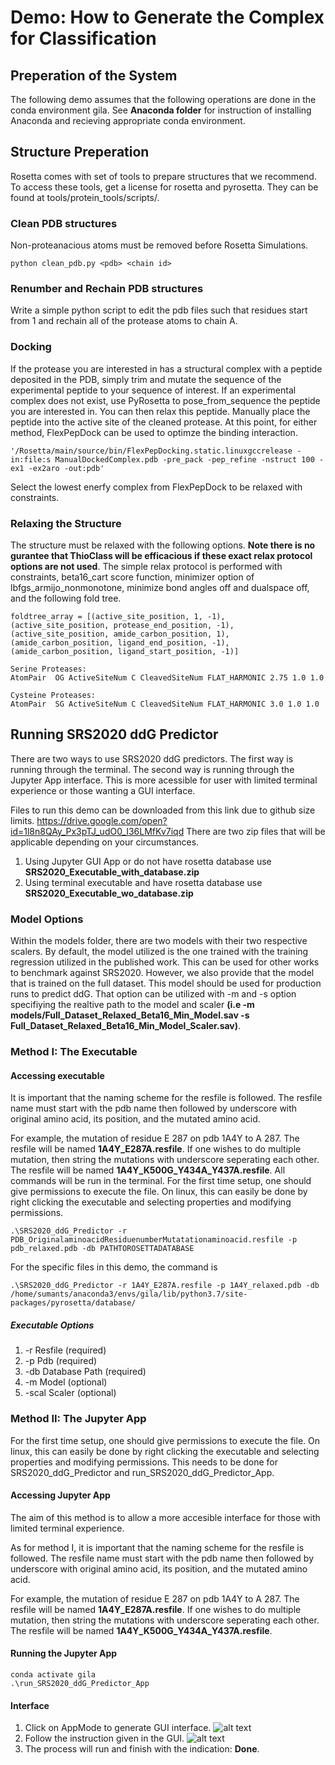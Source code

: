 # Demo: How to Generate the Complex for Classification

## Preperation of the System
The following demo assumes that the following operations are done in the conda environment gila.
See __Anaconda folder__ for instruction of installing Anaconda and recieving appropriate conda environment.

## Structure Preperation
Rosetta comes with set of tools to prepare structures that we recommend. To access these tools, get a license for rosetta and pyrosetta. They can be found at tools/protein_tools/scripts/. 
### Clean PDB structures
Non-proteanacious atoms must be removed before Rosetta Simulations. 
```
python clean_pdb.py <pdb> <chain id>
```
### Renumber and Rechain PDB structures
Write a simple python script to edit the pdb files such that residues start from 1 and rechain all of the protease atoms to chain A.

### Docking
If the protease you are interested in has a structural complex with a peptide deposited in the PDB, simply trim and mutate the sequence of the experimental peptide to your sequence of interest. If an experimental complex does not exist, use PyRosetta to pose_from_sequence the peptide you are interested in. You can then relax this peptide. Manually place the peptide into the active site of the cleaned protease. At this point, for either method, FlexPepDock can be used to optimze the binding interaction.

```
'/Rosetta/main/source/bin/FlexPepDocking.static.linuxgccrelease -in:file:s ManualDockedComplex.pdb -pre_pack -pep_refine -nstruct 100 -ex1 -ex2aro -out:pdb'
```

Select the lowest enerfy complex from FlexPepDock to be relaxed with constraints.

### Relaxing the Structure
The structure must be relaxed with the following options. __Note there is no gurantee that ThioClass will be efficacious if these exact relax protocol options are not used__. The simple relax protocol is performed with constraints, beta16_cart score function, minimizer option of lbfgs_armijo_nonmonotone, minimize bond angles off and dualspace off, and the following fold tree. 

```
foldtree_array = [(active_site_position, 1, -1), 
(active_site_position, protease_end_position, -1), 
(active_site_position, amide_carbon_position, 1),
(amide_carbon_position, ligand_end_position, -1),
(amide_carbon_position, ligand_start_position, -1)]

Serine Proteases:
AtomPair  OG ActiveSiteNum C CleavedSiteNum FLAT_HARMONIC 2.75 1.0 1.0	

Cysteine Proteases:
AtomPair  SG ActiveSiteNum C CleavedSiteNum FLAT_HARMONIC 3.0 1.0 1.0
```

## Running SRS2020 ddG Predictor
There are two ways to use SRS2020 ddG predictors. The first way is running through the terminal. The second way is running through the Jupyter App interface. This is more acessible for user with limited terminal experience or those wanting a GUI interface.

Files to run this demo can be downloaded from this link due to github size limits.
https://drive.google.com/open?id=1l8n8QAy_Px3pTJ_udO0_I36LMfKv7iqd
There are two zip files that will be applicable depending on your circumstances.
1. Using Jupyter GUI App or do not have rosetta database use __SRS2020_Executable_with_database.zip__
2. Using terminal executable and have rosetta database use __SRS2020_Executable_wo_database.zip__
### Model Options
Within the models folder, there are two models with their two respective scalers. By default, the model utilized is the one trained with the training regression utilized in the published work. This can be used for other works to benchmark against SRS2020. However, we also provide that the model that is trained on the full dataset. This model should be used for production runs to predict ddG. That option can be utilized with -m and -s option specifiying the realtive path to the model and scaler __(i.e -m models/Full_Dataset_Relaxed_Beta16_Min_Model.sav -s   Full_Dataset_Relaxed_Beta16_Min_Model_Scaler.sav)__.

### Method I: The Executable
#### Accessing executable
It is important that the naming scheme for the resfile is followed. The resfile name must start with the pdb name then followed by underscore with original amino acid, its position, and the mutated amino acid. 

For example, the mutation of residue E 287 on pdb 1A4Y to A 287. The resfile will be named __1A4Y_E287A.resfile__. If one wishes to do multiple mutation, then string the mutations with underscore seperating each other. The resfile will be named __1A4Y_K500G_Y434A_Y437A.resfile__. 
All commands will be run in the terminal.
For the first time setup, one should give permissions to execute the file. On linux, this can easily be done by right clicking the executable and selecting properties and modifying permissions.
```
.\SRS2020_ddG_Predictor -r PDB_OriginalaminoacidResiduenumberMutatationaminoacid.resfile -p pdb_relaxed.pdb -db PATHTOROSETTADATABASE
```
For the specific files in this demo, the command is
```
.\SRS2020_ddG_Predictor -r 1A4Y_E287A.resfile -p 1A4Y_relaxed.pdb -db /home/sumants/anaconda3/envs/gila/lib/python3.7/site-packages/pyrosetta/database/ 
```
##### Executable Options
1. -r     Resfile       (required)
2. -p     Pdb           (required)
3. -db    Database Path (required)
4. -m     Model         (optional)
5. -scal  Scaler        (optional)

### Method II: The Jupyter App
For the first time setup, one should give permissions to execute the file. On linux, this can easily be done by right clicking the executable and selecting properties and modifying permissions. This needs to be done for SRS2020_ddG_Predictor and run_SRS2020_ddG_Predictor_App.

#### Accessing Jupyter App
The aim of this method is to allow a more accesible interface for those with limited terminal experience.

As for method I, it is important that the naming scheme for the resfile is followed. The resfile name must start with the pdb name then followed by underscore with original amino acid, its position, and the mutated amino acid. 

For example, the mutation of residue E 287 on pdb 1A4Y to A 287. The resfile will be named __1A4Y_E287A.resfile__. If one wishes to do multiple mutation, then string the mutations with underscore seperating each other. The resfile will be named __1A4Y_K500G_Y434A_Y437A.resfile__.

#### Running the Jupyter App
```
conda activate gila
.\run_SRS2020_ddG_Predictor_App
```
#### Interface
1. Click on AppMode to generate GUI interface.
![alt text](images/StartUpArrow.png "Startup")
2. Follow the instruction given in the GUI. 
![alt text](images/app_gui_int.png "GUI Interface")
3. The process will run and finish with the indication: __Done__.
